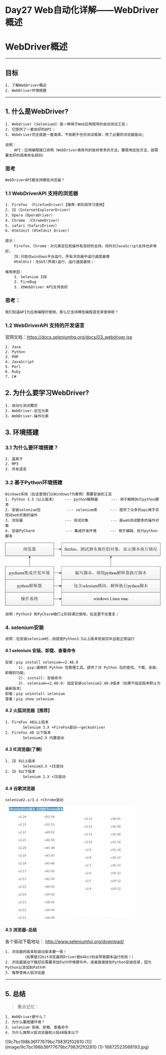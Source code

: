 # Day27 Web自动化详解——WebDriver概述







# WebDriver概述

------

## 目标

```
1. 了解WebDriver概述
2. WebDriver环境搭建
```

------

## 1. 什么是WebDriver?

```
1. Webdriver (Selenium2）是一种用于Web应用程序的自动测试工具；
2. 它提供了一套友好的API；
3. Webdriver完全就是一套类库，不依赖于任何测试框架，除了必要的浏览器驱动;

说明：
    API：应用编程接口说明（WebDriver类库内封装非常多的方法，要使用这些方法，就需要友好的调用命名规则）
```

### 思考

```
WebDriverAPI都支持哪些浏览器？
```

### 1.1 WebDriverAPI 支持的浏览器

```
1. Firefox （FirefoxDriver）【推荐-本阶段学习使用】
2. IE（InternetExplorerDriver）
3. Opera（OperaDriver）
4. Chrome （ChromeDriver）
5. safari（SafariDriver）
6. HtmlUnit (HtmlUnit Driver)

提示：
    Firefox、Chrome：对元素定位和操作有良好的支持，同时对JavaScript支持也非常好。
    IE:只能在windows平台运行，所有浏览器中运行速度最慢
    HtmlUnit：无GUI(界面)运行，运行速度最快；

推荐原因：
    1. Selenium IDE
    2. FireBug
    3. 对WebDriver API支持良好
```

### 思考：

```
我们知道API为应用编程时使用，那么它支持哪些编程语言来使用呢？
```

### 1.2 WebDriverAPI 支持的开发语言

官网文档：https://docs.seleniumhq.org/docs/03_webdriver.jsp

```
1. Java
2. Python
3. PHP
4. JavaScript
5. Perl
6. Ruby
7. C#
```

## 2. 为什么要学习WebDriver?

```
1. 自动化测试概念
2. WebDriver-定位元素
3. WebDriver-操作元素
```

## 3. 环境搭建

### 3.1 为什么要环境搭建？

```
1. 盖房子
2. MP3
3. 开发语言
```

### 3.2 基于Python环境搭建

```
Windows系统（在这里我们以Windows7为案例）需要安装的工具
1. Python 3.5（以上版本）    --- python解释器      --- 用于解释执行python脚本
2. 安装selenium包            --- selenium库      --- 提供了众多的api用于实现对web页面的操作
3. 浏览器                   --- 测试对象          --- 是web测试脚本的操作对象
4. 安装PyCharm              --- 集成开发环境      --- 用于编辑、执行python脚本
```

![安装工具关系图](image/install_pkgs.jpg)

```
说明：Python3 和PyCharm咱们上阶段课已使用，在这里不在重复；        
```

### 4. selenium安装

```
说明：在安装selenium时，前提是Python3.5以上版本安装完毕且能正常运行
```

#### 4.1 selenium 安装、卸载、查看命令

```
安装：pip install selenium==2.48.0
      1). pip:通用的 Python 包管理工具。提供了对 Python 包的查找、下载、安装、卸载的功能。 
      2). install: 安装命令
      3). selenium==2.48.0: 指定安装selenium2.48.0版本（如果不指定版本默认为最新版本）
卸载：pip uninstall selenium
查看：pip show selenium
```

#### 4.2 火狐浏览器【推荐】

```
1. FireFox 48以上版本
        Selenium 3.X +FireFox驱动——geckodriver
2. Firefox 48 以下版本
        Selenium2.X 内置驱动
```

#### 4.3 IE浏览器(了解)

```
1. IE 9以上版本
        Selenium3.X +IE驱动
2. IE 9以下版本
        Selenium 2.X +IE驱动
```

#### 4.4 谷歌浏览器

```
selenium2.x/3.x +Chrome驱动
```

![驱动和浏览器版本说明](image/Chrome01.png)

#### 4.5 浏览器-总结

各个驱动下载地址： http://www.seleniumhq.org/download/

```
1. 浏览器的版本和驱动版本要一致！ 
        （如果是32bit浏览器而Driver是64bit则会导致脚本运行失败！）
2. 浏览器驱动下载好后需要添加Path环境便令中，或者直接放到Python安装目录，因为Python以添加到Path中
3. 推荐使用火狐浏览器
```

------

## 5. 总结

> 重点记忆：

```
1. WebDriver是什么？
2. 为什么要搭建环境？
3. selenium 安装、卸载、查看命令
4. 为什么推荐火狐浏览器和火狐48版本以下
```



![9c7bc198b36f77679bc7983f2f02810 (1)](image/9c7bc198b36f77679bc7983f2f02810 (1)-16872523568193.jpg)




